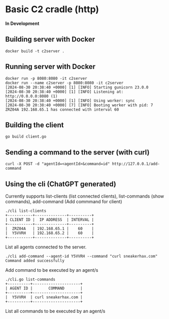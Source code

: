 # Basic C2 cradle (http)

**In Development**

## Building server with Docker

```
docker build -t c2server .
```

## Running server with Docker

```
docker run -p 8080:8080 -it c2server
docker run --name c2server -p 8080:8080 -it c2server
[2024-08-30 20:38:40 +0000] [1] [INFO] Starting gunicorn 23.0.0
[2024-08-30 20:38:40 +0000] [1] [INFO] Listening at: http://0.0.0.0:8080 (1)
[2024-08-30 20:38:40 +0000] [1] [INFO] Using worker: sync
[2024-08-30 20:38:40 +0000] [7] [INFO] Booting worker with pid: 7
ZRZ04A 192.168.65.1 has connected with interval 60
```

## Building the client

```
go build client.go
```

## Sending a command to the server (with curl)

```
curl -X POST -d "agentId=<agentId>&command=id" http://127.0.0.1/add-command
```

## Using the cli (ChatGPT generated)

Currently supports list-clients (list connected clients), list-commands (show commands), add-command (Add commmand for client)

```
./cli list-clients
+-----------+--------------+----------+
| CLIENT ID |  IP ADDRESS  | INTERVAL |
+-----------+--------------+----------+
|  ZRZ04A   | 192.168.65.1 |    60    |
|  Y5VVRH   | 192.168.65.2 |    60    |
+-----------+--------------+----------+
```

List all agents connected to the server. 

```
./cli add-command --agent-id Y5VVRH --command "curl sneakerhax.com"
Command added successfully
```

Add command to be executed by an agent/s

```
./cli.go list-commands                                               
+----------+---------------------+
| AGENT ID |       COMMAND       |
+----------+---------------------+
|  Y5VVRH  | curl sneakerhax.com |
+----------+---------------------+
```

List all commands to be executed by an agent/s
